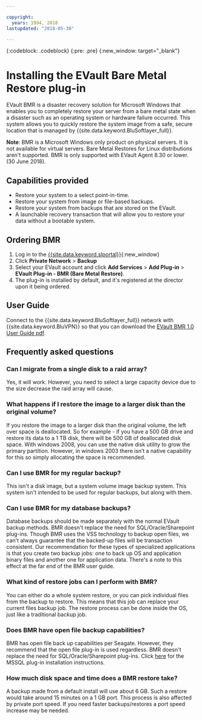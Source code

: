 ```yaml
---

copyright:
  years: 1994, 2018
lastupdated: "2018-05-30"

---
```

{:codeblock: .codeblock}
{:pre: .pre}
{:new_window: target="_blank"}

# Installing the EVault Bare Metal Restore plug-in

EVault BMR is a disaster recovery solution for Microsoft Windows that enables you to completely restore your server from a bare metal state when a disaster such as an operating system or hardware failure occurred. This system allows you to quickly restore the system image from a safe, secure location that is managed by {{site.data.keyword.BluSoftlayer_full}}.

**Note**: BMR is a Microsoft Windows only product on physical servers. It is not available for virtual servers. Bare Metal Restores for Linux distributions aren't supported. BMR is only supported with EVault Agent 8.30 or lower. (30 June 2018).

## Capabilities provided

- Restore your system to a select point-in-time.
- Restore your system from image or file-based backups.
- Restore your system from backups that are stored on the EVault.
- A launchable recovery transaction that will allow you to restore your data without a bootable system.

## Ordering BMR

1. Log in to the [{{site.data.keyword.slportal}}](https://control.softlayer.com/){:new_window}
2. Click **Private Network** > **Backup**
3. Select your EVault account and click **Add Services** > **Add Plug-in** > **EVault Plug-in - BMR (Bare Metal Restore)**.
4. The plug-in is installed by default, and it's registered at the director upon it being ordered.

## User Guide

Connect to the {{site.data.keyword.BluSoftlayer_full}} network with {{site.data.keyword.BluVPN}} so that you can download the [EVault BMR 1.0 User Guide pdf](http://downloads.service.softlayer.com/evault/Documentation/Evault_BMR_1.0_User_Guide.pdf).

## Frequently asked questions

### Can I migrate from a single disk to a raid array?

Yes, it will work. However, you need to select a large capacity device due to the size decrease the raid array will cause.

### What happens if I restore the image to a larger disk than the original volume?

If you restore the image to a larger disk than the original volume, the left over space is deallocated. So for example - if you have a 500 GB drive and restore its data to a 1 TB disk, there will be 500 GB of deallocated disk space. With windows 2008, you can use the native disk utility to grow the primary partition. However, in windows 2003 there isn’t a native capability for this so simply allocating the space is recommended.

### Can I use BMR for my regular backup?

This isn't a disk image, but a system volume image backup system. This system isn't intended to be used for regular backups, but along with them.  

### Can I use BMR for my database backups?

Database backups should be made separately with the normal EVault backup methods. BMR doesn't replace the need for SQL/Oracle/Sharepoint plug-ins. Though BMR uses the VSS technology to backup open files, we can't always guarantee that the backed-up files will be transaction consistent. Our recommendation for these types of specialized applications is that you create two backup jobs: one to back up OS and application binary files and another one for application data. There's a note to this effect at the far end of the BMR user guide.

### What kind of restore jobs can I perform with BMR?

You can either do a whole system restore, or you can pick individual files from the backup to restore. This means that this job can replace your current files backup job. The restore process can be done inside the OS, just like a traditional backup job.

### Does BMR have open file backup capabilities?

BMR has open file back up capabilities per Seagate. However, they recommend that the open file plug-in is used regardless. BMR doesn't replace the need for SQL/Oracle/Sharepoint plug-ins. Click [here](evault-mssql-plugin-installation.html) for the MSSQL plug-in installation instructions.

### How much disk space and time does a BMR restore take?

A backup made from a default install will use about 6 GB. Such a restore would take around 15 minutes on a 1 GB port. This process is also affected by private port speed. If you need faster backups/restores a port speed increase may be needed.
